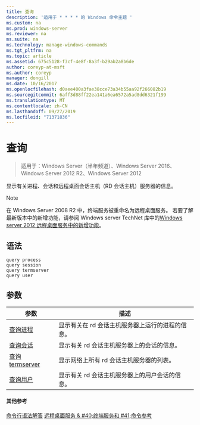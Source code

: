 ```yaml
---
title: 查询
description: '适用于 * * * * 的 Windows 命令主题 '
ms.custom: na
ms.prod: windows-server
ms.reviewer: na
ms.suite: na
ms.technology: manage-windows-commands
ms.tgt_pltfrm: na
ms.topic: article
ms.assetid: 675c5128-f3cf-4e8f-8a3f-b29ab2a8b6de
author: coreyp-at-msft
ms.author: coreyp
manager: dongill
ms.date: 10/16/2017
ms.openlocfilehash: d0aee400a3fae38cce73a34b55aa92f266082b19
ms.sourcegitcommit: 6aff3d88ff22ea141a6ea6572a5ad8dd6321f199
ms.translationtype: MT
ms.contentlocale: zh-CN
ms.lasthandoff: 09/27/2019
ms.locfileid: "71371836"
---
```

# <a name="query"></a>查询

>适用于：Windows Server（半年频道）、Windows Server 2016、Windows Server 2012 R2、Windows Server 2012

显示有关进程、会话和远程桌面会话主机（RD 会话主机）服务器的信息。

> [!NOTE]
> 在 Windows Server 2008 R2 中，终端服务被重命名为远程桌面服务。 若要了解最新版本中的新增功能，请参阅 Windows server TechNet 库中的[Windows server 2012 远程桌面服务中的新增功能](https://technet.microsoft.com/library/hh831527)。

## <a name="syntax"></a>语法
```
query process
query session
query termserver
query user
```

## <a name="parameters"></a>参数
|参数|描述|
|-------|--------|
|[查询进程](query-process.md)|显示有关在 rd 会话主机服务器上运行的进程的信息。|
|[查询会话](query-session.md)|显示有关 rd 会话主机服务器上的会话的信息。|
|[查询 termserver](query-termserver.md)|显示网络上所有 rd 会话主机服务器的列表。|
|[查询用户](query-user.md)|显示有关 rd 会话主机服务器上的用户会话的信息。|

#### <a name="additional-references"></a>其他参考
[命令行语法解答](command-line-syntax-key.md)
[远程桌面服务 & #40;终端服务和 #41;命令参考](remote-desktop-services-terminal-services-command-reference.md)
